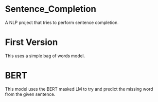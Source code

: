 # Sentence_Completion
A NLP project that tries to perform sentence completion.

# First Version
This uses a simple bag of words model.

# BERT
This model uses the BERT masked LM to try and predict the missing word from the given sentence.
